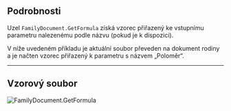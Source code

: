 ## Podrobnosti
Uzel `FamilyDocument.GetFormula` získá vzorec přiřazený ke vstupnímu parametru nalezenému podle názvu (pokud je k dispozici).

V níže uvedeném příkladu je aktuální soubor převeden na dokument rodiny a je načten vzorec přiřazený k parametru s názvem „Poloměr“.
___
## Vzorový soubor

![FamilyDocument.GetFormula](./Revit.Application.FamilyDocument.GetFormula_img.jpg)
